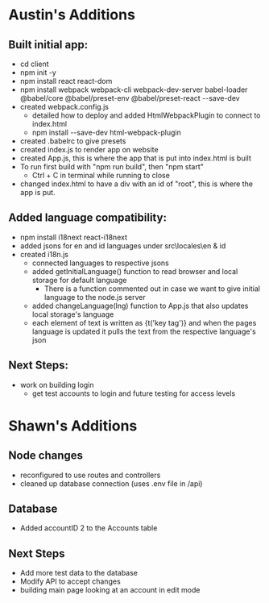 # Austin's Additions
## Built initial app:
 - cd client
 - npm init -y
 - npm install react react-dom
 - npm install webpack webpack-cli webpack-dev-server babel-loader @babel/core @babel/preset-env @babel/preset-react --save-dev
 - created webpack.config.js
   - detailed how to deploy and added HtmlWebpackPlugin to connect to index.html
   - npm install --save-dev html-webpack-plugin
 - created .babelrc to give presets
 - created index.js to render app on website
 - created App.js, this is where the app that is put into index.html is built
 - To run first build with "npm run build", then "npm start"
   - Ctrl + C in terminal while running to close
 - changed index.html to have a div with an id of "root", this is where the app is put.
## Added language compatibility:
 - npm install i18next react-i18next
 - added jsons for en and id languages under src\locales\en & id
 - created i18n.js
   - connected languages to respective jsons
   - added getInitialLanguage() function to read browser and local storage for default language
     - There is a function commented out in case we want to give initial language to the node.js server
   - added changeLanguage(lng) function to App.js that also updates local storage's language
   - each element of text is written as {t('key tag')} and when the pages language is updated it pulls the text from the respective language's json

## Next Steps:
 - work on building login
   - get test accounts to login and future testing for access levels

# Shawn's Additions
## Node changes
 - reconfigured to use routes and controllers
 - cleaned up database connection (uses .env file in /api)

## Database
 - Added accountID 2 to the Accounts table

## Next Steps
 - Add more test data to the database
 - Modify API to accept changes
 - building main page looking at an account in edit mode
